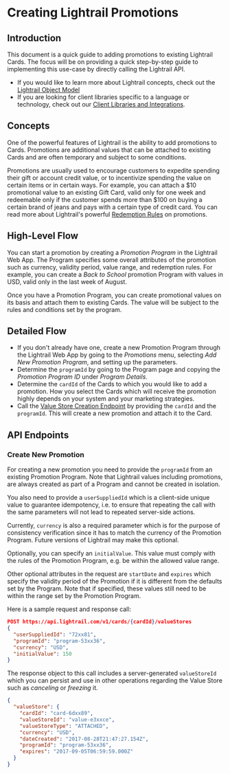 # Creating Lightrail Promotions

## Introduction

This document is a quick guide to adding promotions to existing Lightrail Cards. The focus will be on providing a quick step-by-step guide to implementing this use-case by directly calling the Lightrail API. 

- If you would like to learn more about Lightrail concepts, check out the [Lightrail Object Model](https://jsapi.apiary.io/apis/giftbitcurrencyapi/introduction/getting-started/base-url.html#use-cases-anchor)
- If you are looking for client libraries specific to a language or technology, check out our [Client Libraries and Integrations](https://jsapi.apiary.io/apis/giftbitcurrencyapi/introduction/getting-started/base-url.html#integrations-anchor).

## Concepts

One of the powerful features of Lightrail is the ability to add promotions to Cards. Promotions are additional values that can be attached to existing Cards and are often temporary and subject to some conditions. 

Promotions are usually used to encourage customers to expedite spending their gift or account credit value, or to incentivize spending the value on certain items or in certain ways. For example, you can attach a $10 promotional value to an existing Gift Card, valid only for one week and redeemable only if the customer spends more than $100 on buying a certain brand of jeans and pays with a certain type of credit card. You can read more about Lightrail's powerful [Redemption Rules](https://github.com/Giftbit/Lightrail-API-Docs/blob/master/feature-deep-dive/RedemptionRules.md) on promotions.

## High-Level Flow

You can start a promotion by creating a _Promotion Program_ in the Lightrail Web App. The Program specifies some overall attributes of the promotion such as currency, validity period, value range, and redemption rules. For example, you can create a _Back to School_ promotion Program with values in USD, valid only in the last week of August. 

Once you have a Promotion Program, you can create promotional values on its basis and attach them to existing Cards. The value will be subject to the rules and conditions set by the program.

## Detailed Flow

- If you don't already have one, create a new Promotion Program through the Lightrail Web App by going to the _Promotions_ menu, selecting _Add New Promotion Program_, and setting up the parameters.
- Determine the `programId` by going to the Program page and copying the _Promotion Program ID_ under _Program Details_.
- Determine the `cardId` of the Cards to which you would like to add a promotion. How you select the Cards which will receive the promotion highly depends on your system and your marketing strategies.
- Call the [Value Store Creation Endpoint](#create-new-promotion) by providing the `cardId` and the `programId`. This will create a new promotion and attach it to the Card.



## API Endpoints

### Create New Promotion

For creating a new promotion you need to provide the `programId` from an existing Promotion Program. Note that Lightrail values including promotions, are always created as part of a Program and cannot be created in isolation.

You also need to provide a `userSuppliedId` which is a client-side unique value to guarantee idempotency, i.e. to ensure that repeating the call with the same parameters will not lead to repeated server-side actions.

Currently, `currency` is also a required parameter which is for the purpose of consistency verification since it has to match the currency of the Promotion Program. Future versions of Lightrail may make this optional.

Optionally, you can specify an `initialValue`. This value must comply with the rules of the Promotion Program, e.g. be within the allowed value range.

Other optional attributes in the request are `startDate` and `expires` which specify the validity period of the Promotion if it is different from the defaults set by the Program. Note that if specified, these values still need to be within the range set by the Promotion Program.

Here is a sample request and response call: 

```json
POST https://api.lightrail.com/v1/cards/{cardId}/valueStores
{
  "userSuppliedId": "72xx81",
  "programId": "program-53xx36",
  "currency": "USD",
  "initialValue": 150
}
```
The response object to this call includes a server-generated `valueStoreId` which you can persist and use in other operations regarding the Value Store such as _canceling_ or _freezing_ it. 

```json
{
  "valueStore": {
    "cardId": "card-6dxx89",
    "valueStoreId": "value-e3xxce",
    "valueStoreType": "ATTACHED",
    "currency": "USD",
    "dateCreated": "2017-08-28T21:47:27.154Z",
    "programId": "program-53xx36",
    "expires": "2017-09-05T06:59:59.000Z"
  }
}
```

